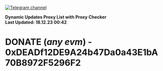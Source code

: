 [![Telegram channel](https://img.shields.io/endpoint?url=https://runkit.io/damiankrawczyk/telegram-badge/branches/master?url=https://t.me/n4z4v0d)](https://t.me/n4z4v0d) 

**Dynamic Updates Proxy List with Proxy Checker**  
**Last Updated: 18.12.23 00:42**

# DONATE (_any evm_) - 0xDEADf12DE9A24b47Da0a43E1bA70B8972F5296F2
